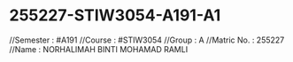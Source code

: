 # 255227-STIW3054-A191-A1
//Semester : #A191
//Course : #STIW3054
//Group : A
//Matric No. : 255227
//Name : NORHALIMAH BINTI MOHAMAD RAMLI
